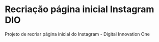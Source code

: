 # Recriação página inicial Instagram DIO
Projeto de recriar página inicial do Instagram - Digital Innovation One

